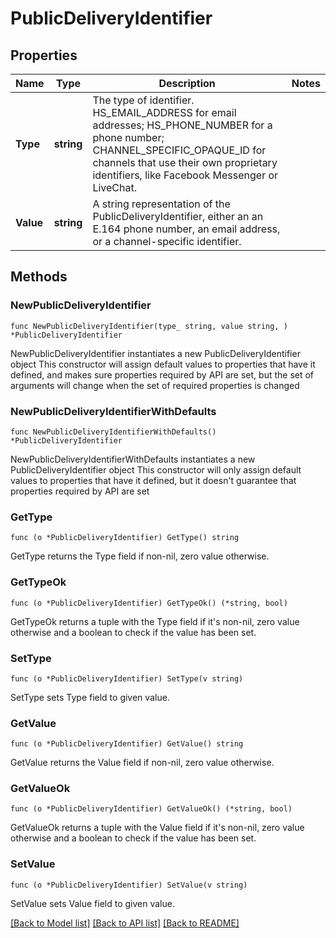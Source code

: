 # PublicDeliveryIdentifier

## Properties

Name | Type | Description | Notes
------------ | ------------- | ------------- | -------------
**Type** | **string** | The type of identifier. HS_EMAIL_ADDRESS for email addresses; HS_PHONE_NUMBER for a phone number; CHANNEL_SPECIFIC_OPAQUE_ID for channels that use their own proprietary identifiers, like Facebook Messenger or LiveChat. | 
**Value** | **string** | A string representation of the PublicDeliveryIdentifier, either an an E.164 phone number, an email address, or a channel-specific identifier. | 

## Methods

### NewPublicDeliveryIdentifier

`func NewPublicDeliveryIdentifier(type_ string, value string, ) *PublicDeliveryIdentifier`

NewPublicDeliveryIdentifier instantiates a new PublicDeliveryIdentifier object
This constructor will assign default values to properties that have it defined,
and makes sure properties required by API are set, but the set of arguments
will change when the set of required properties is changed

### NewPublicDeliveryIdentifierWithDefaults

`func NewPublicDeliveryIdentifierWithDefaults() *PublicDeliveryIdentifier`

NewPublicDeliveryIdentifierWithDefaults instantiates a new PublicDeliveryIdentifier object
This constructor will only assign default values to properties that have it defined,
but it doesn't guarantee that properties required by API are set

### GetType

`func (o *PublicDeliveryIdentifier) GetType() string`

GetType returns the Type field if non-nil, zero value otherwise.

### GetTypeOk

`func (o *PublicDeliveryIdentifier) GetTypeOk() (*string, bool)`

GetTypeOk returns a tuple with the Type field if it's non-nil, zero value otherwise
and a boolean to check if the value has been set.

### SetType

`func (o *PublicDeliveryIdentifier) SetType(v string)`

SetType sets Type field to given value.


### GetValue

`func (o *PublicDeliveryIdentifier) GetValue() string`

GetValue returns the Value field if non-nil, zero value otherwise.

### GetValueOk

`func (o *PublicDeliveryIdentifier) GetValueOk() (*string, bool)`

GetValueOk returns a tuple with the Value field if it's non-nil, zero value otherwise
and a boolean to check if the value has been set.

### SetValue

`func (o *PublicDeliveryIdentifier) SetValue(v string)`

SetValue sets Value field to given value.



[[Back to Model list]](../README.md#documentation-for-models) [[Back to API list]](../README.md#documentation-for-api-endpoints) [[Back to README]](../README.md)



